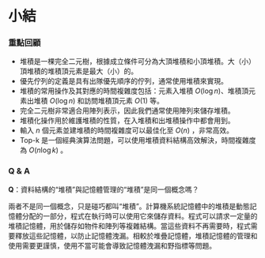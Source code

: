 # 小結

### 重點回顧

- 堆積是一棵完全二元樹，根據成立條件可分為大頂堆積和小頂堆積。大（小）頂堆積的堆積頂元素是最大（小）的。
- 優先佇列的定義是具有出隊優先順序的佇列，通常使用堆積來實現。
- 堆積的常用操作及其對應的時間複雜度包括：元素入堆積 $O(\log n)$、堆積頂元素出堆積 $O(\log n)$ 和訪問堆積頂元素 $O(1)$ 等。
- 完全二元樹非常適合用陣列表示，因此我們通常使用陣列來儲存堆積。
- 堆積化操作用於維護堆積的性質，在入堆積和出堆積操作中都會用到。
- 輸入 $n$ 個元素並建堆積的時間複雜度可以最佳化至 $O(n)$ ，非常高效。
- Top-k 是一個經典演算法問題，可以使用堆積資料結構高效解決，時間複雜度為 $O(n \log k)$ 。

### Q & A

**Q**：資料結構的“堆積”與記憶體管理的“堆積”是同一個概念嗎？

兩者不是同一個概念，只是碰巧都叫“堆積”。計算機系統記憶體中的堆積是動態記憶體分配的一部分，程式在執行時可以使用它來儲存資料。程式可以請求一定量的堆積記憶體，用於儲存如物件和陣列等複雜結構。當這些資料不再需要時，程式需要釋放這些記憶體，以防止記憶體洩漏。相較於堆疊記憶體，堆積記憶體的管理和使用需要更謹慎，使用不當可能會導致記憶體洩漏和野指標等問題。
